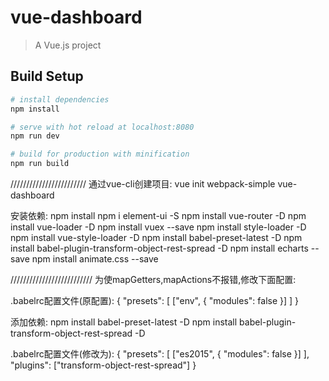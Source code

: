 # vue-dashboard

> A Vue.js project

## Build Setup

``` bash
# install dependencies
npm install

# serve with hot reload at localhost:8080
npm run dev

# build for production with minification
npm run build
```


////////////////////////
通过vue-cli创建项目:
vue init webpack-simple vue-dashboard

安装依赖:
npm install
npm i element-ui -S
npm install vue-router -D
npm install vue-loader -D
npm install vuex --save
npm install style-loader -D
npm install vue-style-loader -D
npm install babel-preset-latest -D
npm install babel-plugin-transform-object-rest-spread -D
npm install echarts --save
npm install animate.css --save


//////////////////////////
为使mapGetters,mapActions不报错,修改下面配置:

.babelrc配置文件(原配置):
{
  "presets": [
    ["env", { "modules": false }]
  ]
}

添加依赖:
    npm install babel-preset-latest -D
    npm install babel-plugin-transform-object-rest-spread -D

.babelrc配置文件(修改为):
{
  "presets": [
    ["es2015", { "modules": false }]
  ],
  "plugins": ["transform-object-rest-spread"]
}
